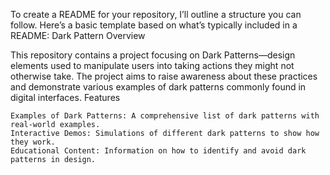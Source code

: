 To create a README for your repository, I’ll outline a structure you can follow. Here’s a basic template based on what’s typically included in a README:
Dark Pattern
Overview

This repository contains a project focusing on Dark Patterns—design elements used to manipulate users into taking actions they might not otherwise take. The project aims to raise awareness about these practices and demonstrate various examples of dark patterns commonly found in digital interfaces.
Features

    Examples of Dark Patterns: A comprehensive list of dark patterns with real-world examples.
    Interactive Demos: Simulations of different dark patterns to show how they work.
    Educational Content: Information on how to identify and avoid dark patterns in design.
